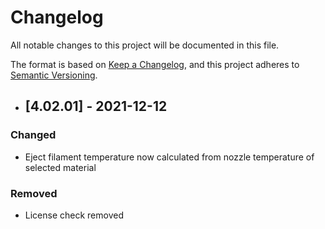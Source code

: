 # Changelog
All notable changes to this project will be documented in this file.

The format is based on [Keep a Changelog](https://keepachangelog.com/en/1.0.0/),
and this project adheres to [Semantic Versioning](https://semver.org/spec/v2.0.0.html).

- ## [4.02.01] - 2021-12-12
### Changed
- Eject filament temperature now calculated from nozzle temperature of selected material

### Removed
- License check removed
